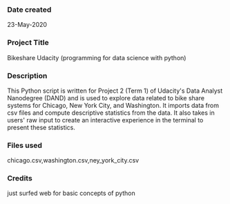 ### Date created
23-May-2020

### Project Title
Bikeshare Udacity (programming for data science with python)

### Description
This Python script is written for Project 2 (Term 1) of Udacity's Data Analyst Nanodegree (DAND) and is used to explore data related to bike share systems for Chicago, New York City, and Washington. It imports data from csv files and compute descriptive statistics from the data. It also takes in users' raw input to create an interactive experience in the terminal to present these statistics.


### Files used
chicago.csv,washington.csv,ney_york_city.csv

### Credits
just surfed web for basic concepts of python 
